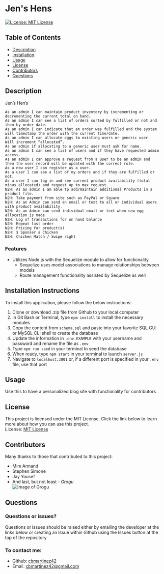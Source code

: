 # Jen's Hens   

[![License: MIT License](https://img.shields.io/badge/License-MIT-yellow.svg)](https://opensource.org/licenses/MIT)
## Table of Contents
- [Description](#description)
- [Installation](#installation)
- [Usage](#usage)
- [License](#license)
- [Contributors](#contributors)
- [Questions](#questions)

## Description
Jen’s Hen’s
```
As an admin I can maintain product inventory by incrementing or decrementing the current total on hand.
As an admin I can see a list of orders sorted by fulfilled or not and then by order date.
As an admin I can indicate that an order was fulfilled and the system will timestamp the order with the current time/date.
As an admin I can allocate eggs to existing users or generic user. Will increment “allocated”.
As an admin if allocating to a generic user must ask for name.
As an admin I can see a list of users and if they have requested admin access.
As an admin I can approve a request from a user to be an admin and then the user record will be updated with the correct role.
As a new user I can register as a user.
As a user I can see a list of my orders and if they are fulfilled or not.
As a user I can log in and see current product availability (total minus allocated) and request up to max_request.
N2H: As as admin I am able tp add/maintain additional Products in a product file.
N2H: Take payment from site such as PayPal or Square
N2H: As an Admin can send an email or text to all or individual users with product availability.
N2H: As an Admin can send individual email or text when new egg allocation is made
N2H: Log of transactions for on hand balance
N2H: Repeat last order
N2H: Pricing for product(s)
N2H: $ Sponser a Chicken
N2H: Chicken Match / Swipe right
```

### Features
* Utilizes Node.js with the Sequelize module to allow for functionality 
    * Sequelize uses model associations to manage relationships between models
    * Route management functionality assisted by Sequelize as well



## Installation Instructions
To install this application, please follow the below instructions:  
1.  Clone or download .zip file from Github to your local computer
2.  In Git Bash or Terminal, type `npm install` to install the necessary modules
3.  Copy the content from `schema.sql` and paste into your favorite SQL GUI or MySQL CLI shell to create the database
4.  Update the information in `.env.EXAMPLE` with your username and password and rename the file as `.env`
5.  Type `npm run seed` in your terminal to seed the database
6.  When ready, type `npm start` in your terminal to launch `server.js`
7.  Navigate to `localhost:3001` or, if a different port is specified in your `.env` file, use that port

## Usage
Use this to have a personalized blog site with functionality for contributors

## License 
This project is licensed under the MIT License. Click the link below to learn more about how you can use this project.  
License: [MIT License](https://opensource.org/licenses/MIT)

## Contributors
Many thanks to those that contributed to this project:
* Mim Armand
* Stephen Simone
* Jay Yousef
* And last, but not least - *Grogu*  
![Image of Grogu](./assets/images/grogu.png)

## Questions
### Questions or issues?  
Questions or issues should be raised either by emailing the developer at the links below or creating an Issue within Github using the Issues button at the top of the repository
### To contact me:
* Github: [cbmartinez42](https://github.com/cbmartinez42)  
* Email: [cbmartinez42@gmail.com](mailto:cbmartinez42@gmail.com)

